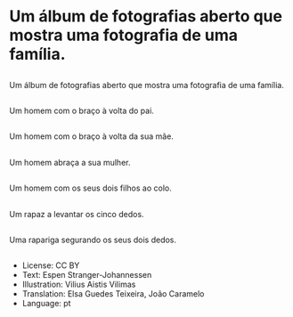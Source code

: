 # Um álbum de fotografias aberto que mostra uma fotografia de uma família.

##
Um álbum de fotografias aberto que mostra uma fotografia de uma família.

##
Um homem com o braço à volta do pai.

##
Um homem com o braço à volta da sua mãe.

##
Um homem abraça a sua mulher.

##
Um homem com os seus dois filhos ao colo.

##
Um rapaz a levantar os cinco dedos.

##
Uma rapariga segurando os seus dois dedos.

##
* License: CC BY
* Text: Espen Stranger-Johannessen
* Illustration: Vilius Aistis Vilimas
* Translation: Elsa Guedes Teixeira, João Caramelo
* Language: pt
